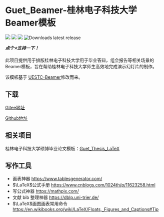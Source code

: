 # Guet_Beamer-桂林电子科技大学Beamer模板

[![](https://img.shields.io/badge/license-LPPL-blue)](https://www.latex-project.org/lppl/) [![](https://img.shields.io/github/last-commit/GUET-TeX-Users-Group/Guet_Beamer)](https://github.com/GUET-TeX-Users-Group/Guet_Beamer/zipball/master) [![](https://img.shields.io/github/issues/GUET-TeX-Users-Group/Guet_Beamer)](https://github.com/GUET-TeX-Users-Group/Guet_Beamer/issues) ![Downloads latest release](https://img.shields.io/github/downloads/GUET-TeX-Users-Group/Guet_Beamer/latest/total?color=blueviolet)

***点个⭐支持一下！***

此项目提供用于排版桂林电子科技大学用于毕业答辩，组会报告等相关场景的Beamer模板，旨在帮助桂林电子科技大学师生高效地完成演示幻灯片的制作。

该模板基于 [UESTC-Beamer](https://www.overleaf.com/latex/templates/uestc-beamer-theme/ybqzdsgvrfdq)修改而来。



## 下载
[Gitee地址](https://gitee.com/metaljack666/Guet_Beamer)

[Github地址](https://github.com/GUET-TeX-Users-Group/Guet_Beamer)

## 相关项目
桂林电子科技大学硕博毕业论文模板：[Guet_Thesis_LaTeX](https://github.com/GUET-TeX-Users-Group/Guet_Thesis_LaTeX)

## 写作工具

- 画表神器 https://www.tablesgenerator.com/
- $\LaTeX$公式手册 https://www.cnblogs.com/1024th/p/11623258.html
- 写公式神器 https://mathpix.com/
- 文献 bib 整理神器 https://dblp.uni-trier.de/
- $\LaTeX$画图画表常用命令 https://en.wikibooks.org/wiki/LaTeX/Floats,_Figures_and_Captions#Tip
